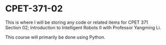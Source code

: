 # CPET-371-02
This is where I will be storing any code or related items for CPET 371 Section 02; Introduction to Intelligent Robots II with Professor Yangming Li.

This course will primarily be done using Python.

